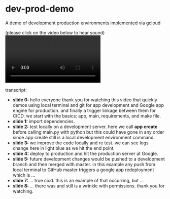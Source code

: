 # dev-prod-demo
A demo of development production environments implemented via gcloud

(please click on the video below to hear sound)   
![demo](https://user-images.githubusercontent.com/38410965/111925621-0a688100-8a80-11eb-8087-4662b5a78992.mp4)

transcript:  
- **slide 0:**  hello everyone thank you for watching this video that quickly demos using local terminal and git for app development and Google app engine for production.  and finally a trigger linkage between them for CICD.  we start with the basics: app, main, requirements, and make file.    
- **slide 1:** import dependencies.  
- **slide 2:** test locally on a development server.  here we call **app create** before calling main.py with python but this could have gone in any order since app create still is a local development environment command.   
- **slide 3:** we improve the code locally and re test.  we can see logs change here in light blue as we hit the end point.     
- **slide 4:** deploy to production and hit the production server at Google.  
- **slide 5:** future development changes would be pushed to a development branch and then merged with master.  in this example any push from local terminal to GitHub master triggers a google app redeployment which is ...   
- **slide 7:** ... true cicd.  this is an example of that occurring, but ...   
- **slide 8:** ... there was and still is a wrinkle with permissions.  thank you for watching.
